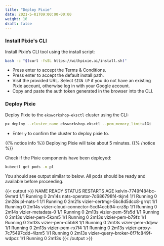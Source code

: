 ```yaml
---
title: "Deploy Pixie"
date: 2021-5-01T09:00:00-00:00
weight: 10
draft: false
---
```


### Install Pixie's CLI

Install Pixie’s CLI tool using the install script:

```bash
bash -c "$(curl -fsSL https://withpixie.ai/install.sh)"
```

- Press enter to accept the Terms & Conditions.
- Press enter to accept the default install path.
- Visit the provided URL. Select `SIGN UP` if you do not have an existing Pixie account, otherwise log in with your Google account.
- Copy and paste the auth token generated in the browser into the CLI.

### Deploy Pixie

Deploy Pixie to the `eksworkshop-eksctl` cluster using the CLI:

```bash
px deploy --cluster_name eksworkshop-eksctl --pem_memory_limit=1Gi
```

- Enter `y` to confirm the cluster to deploy pixie to.

{{% notice info %}}
Deploying Pixie will take about 5 minutes.
{{% /notice %}}

Check if the Pixie components have been deployed:

```bash
kubectl get pods -n pl
```

You should see output similar to below. All pods should be ready and available before proceeding.

{{< output >}}
NAME                                      READY   STATUS    RESTARTS   AGE
kelvin-7749f484bc-9vmrd                   1/1     Running   0          2m14s
nats-operator-7d686798f4-tkjn4            1/1     Running   0          2m28s
pl-nats-1                                 1/1     Running   0          2m21s
vizier-certmgr-5bc8d5dcc8-grrqt           1/1     Running   0          2m14s
vizier-cloud-connector-5cdf4ccb94-crz8p   1/1     Running   0          2m14s
vizier-metadata-0                         1/1     Running   0          2m13s
vizier-pem-5fs5d                          1/1     Running   0          2m13s
vizier-pem-5kxm5                          1/1     Running   0          2m13s
vizier-pem-b79fz                          1/1     Running   0          2m13s
vizier-pem-c5bh8                          1/1     Running   0          2m13s
vizier-pem-ddjvw                          1/1     Running   0          2m13s
vizier-pem-rx7f4                          1/1     Running   0          2m13s
vizier-proxy-7c75497cdd-4lzm5             1/1     Running   0          2m13s
vizier-query-broker-6f7fc849f-wdpcz       1/1     Running   0          2m13s
{{< /output >}}
